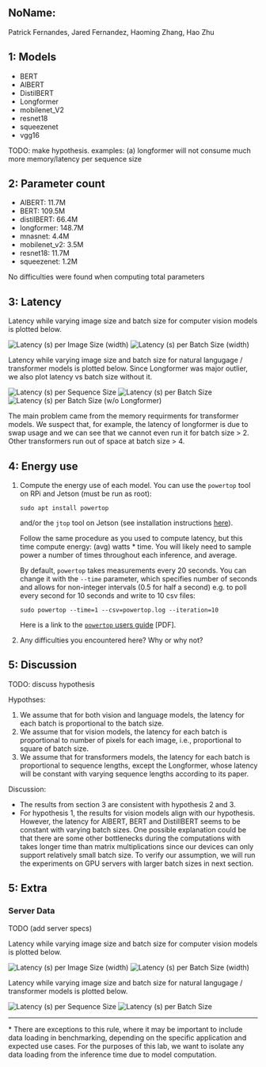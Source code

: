 NoName:
---
Patrick Fernandes, Jared Fernandez, Haoming Zhang, Hao Zhu

1: Models
----
* BERT
* AlBERT
* DistilBERT
* Longformer
* mobilenet_V2
* resnet18
* squeezenet
* vgg16

TODO: make hypothesis. examples: (a) longformer will not consume much more memory/latency per sequence size

2: Parameter count
----

* AlBERT: 11.7M
* BERT: 109.5M
* distilBERT: 66.4M
* longformer: 148.7M
* mnasnet: 4.4M
* mobilenet_v2: 3.5M
* resnet18: 11.7M
* squeezenet: 1.2M

No difficulties were found when computing total parameters

3: Latency
----

Latency while varying image size and batch size for computer vision models is plotted below.

![Latency (s) per Image Size (width)](vision_imgsize.png)
![Latency (s) per Batch Size (width)](vision_batchsize.png)


Latency while varying image size and batch size for natural langugage / transformer models is plotted below. 
Since Longformer was major outlier, we also plot latency vs batch size without it.

![Latency (s) per Sequence Size](nlp_sequencesize.png)
![Latency (s) per Batch Size](nlp_batchsize.png)
![Latency (s) per Batch Size (w/o Longformer)](nlp_batchsize_nolf.png)

The main problem came from the memory requirments for transformer models.
 We suspect that, for example, the latency of longformer is due to swap usage and we can see that we cannot even run it for batch size > 2. 
Other transformers run out of space at batch size > 4.


4: Energy use
----
1. Compute the energy use of each model. You can use the `powertop` tool on RPi and Jetson (must be run as root):
    ```
    sudo apt install powertop
    ```
    and/or the `jtop` tool on Jetson (see installation instructions [here](https://github.com/rbonghi/jetson_stats/)). 
    
    Follow the same procedure as you used to compute latency, but this time compute energy: (avg) watts * time. You will likely need to sample power a number of times throughout each inference, and average.
    
    By default, `powertop` takes measurements every 20 seconds. You can change it with the `--time` parameter, which specifies number of seconds and allows for non-integer intervals (0.5 for half a second) e.g. to poll every second for 10 seconds and write to 10 csv files:
    ```
    sudo powertop --time=1 --csv=powertop.log --iteration=10
    ```
    Here is a link to the [`powertop` users guide](https://01.org/sites/default/files/page/powertop_users_guide_201412.pdf) [PDF].
2. Any difficulties you encountered here? Why or why not?

5: Discussion
----

TODO: discuss hypothesis

Hypothses: 
 1. We assume that for both vision and language models, the latency for each batch is proportional to the batch size.
 2. We assume that for vision models, the latency for each batch is proportional to number of pixels for each image, i.e., proportional to square of batch size.
 3. We assume that for transformers models, the latency for each batch is proportional to sequence lengths, except the Longformer, whose latency will be constant with varying sequence lengths according to its paper. 

 Discussion:
 * The results from section 3 are consistent with hypothesis 2 and 3. 
 * For hypothesis 1, the results for vision models align with our hypothesis. However, the latency for AlBERT, BERT and DistillBERT seems to be constant with varying batch sizes. One possible explanation could be that there are some other bottlenecks during the computations with takes longer time than matrix multiplications since our devices can only support relatively small batch size. To verify our assumption, we will run the experiments on GPU servers with larger batch sizes in next section. 

5: Extra
----

### Server Data

TODO (add server specs)

Latency while varying image size and batch size for computer vision models is plotted below.

![Latency (s) per Image Size (width)](vision_imgsize_server.png)
![Latency (s) per Batch Size (width)](vision_batchsize_server.png)


Latency while varying image size and batch size for natural langugage / transformer models is plotted below. 

![Latency (s) per Sequence Size](nlp_sequencesize_server.png)
![Latency (s) per Batch Size](nlp_batchsize_server.png)

----
\* There are exceptions to this rule, where it may be important to include data loading in benchmarking, depending on the specific application and expected use cases. For the purposes of this lab, we want to isolate any data loading from the inference time due to model computation.
